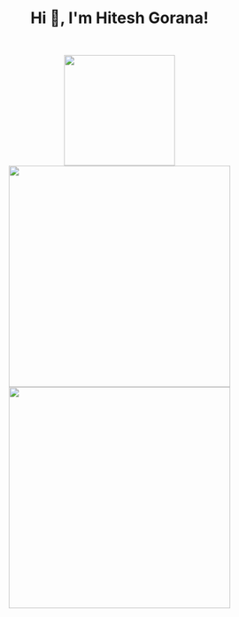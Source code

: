 <h1 align="center">Hi 👋, I'm Hitesh Gorana!</h1>
<br>

<p align = "center">
  <img src = "https://road-to-kaggle-grandmaster.vercel.app/api/badges/coolcoder22/competition" width = 200>
  <br>
  <img src = "https://github-readme-stats.vercel.app/api?username=hiteshgorana&show_icons=true&theme=bear" width = 400>
  <img src = "https://github-readme-streak-stats.herokuapp.com?user=hiteshgorana&theme=dark&hide_border=true&date_format=M%20j%5B%2C%20Y%5D" width = 400>
</p>
